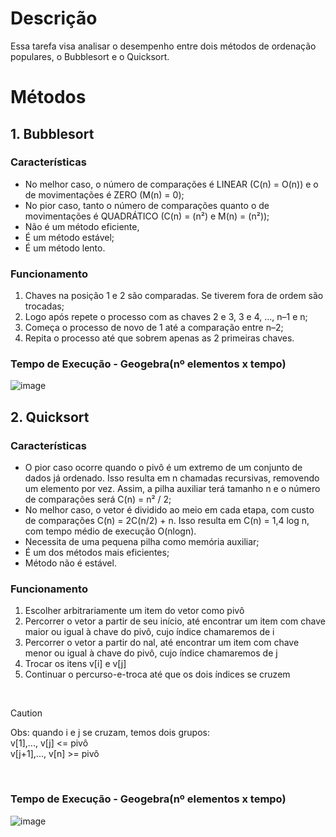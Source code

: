 # Descrição
Essa tarefa visa analisar o desempenho entre dois métodos de ordenação populares, o Bubblesort e o Quicksort.

# Métodos
## 1. Bubblesort
### Características
- No melhor caso, o número de comparações é LINEAR (C(n) = O(n)) e o de movimentações é ZERO (M(n) = 0);
- No pior caso, tanto o número de comparações quanto o de movimentações é QUADRÁTICO (C(n) = (n²) e M(n) = (n²));
- Não é um método eficiente,
- É um método estável;
- É um método lento.

### Funcionamento
1. Chaves na posição 1 e 2 são comparadas. Se tiverem fora de ordem são trocadas;
2. Logo após repete o processo com as chaves 2 e 3, 3 e 4, ..., n–1 e n;
3. Começa o processo de novo de 1 até a comparação entre n–2;
4. Repita o processo até que sobrem apenas as 2 primeiras chaves.

### Tempo de Execução - Geogebra(nº elementos x tempo)
![image](https://github.com/user-attachments/assets/9eab0969-f550-4749-b314-de875afd8033)

## 2. Quicksort
### Características
- O pior caso ocorre quando o pivô é um extremo de um conjunto de dados já ordenado. Isso resulta em n  chamadas recursivas, removendo um elemento por vez. Assim, a pilha auxiliar terá tamanho n e o número de comparações será C(n) = n² / 2;
- No melhor caso, o vetor é dividido ao meio em cada etapa, com custo de comparações C(n) = 2C(n/2) + n. Isso resulta em C(n) = 1,4 log n, com tempo médio de execução O(nlogn).
- Necessita de uma pequena pilha como memória auxiliar;
- É um dos métodos mais eficientes;
- Método não é estável.

### Funcionamento
1. Escolher arbitrariamente um item do vetor como pivô
2. Percorrer o vetor a partir de seu início, até encontrar um item com
chave maior ou igual à chave do pivô, cujo índice chamaremos de i
3. Percorrer o vetor a partir do nal, até encontrar um item com chave
menor ou igual à chave do pivô, cujo índice chamaremos de j
4. Trocar os itens v[i] e v[j]
5. Continuar o percurso-e-troca até que os dois índices se cruzem

<br>

> [!CAUTION]
> Obs: quando i e j se cruzam, temos dois grupos:
> <br>
> v[1],..., v[j] <= pivô
> <br>
> v[j+1],..., v[n] >= pivô

<br>

### Tempo de Execução - Geogebra(nº elementos x tempo)
![image](https://github.com/user-attachments/assets/f27558bb-029c-44dc-8000-c2bedab10baf)

